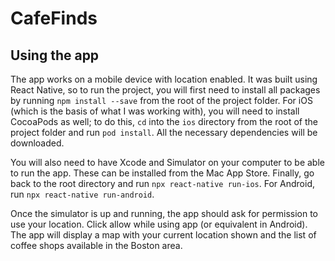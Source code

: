 # CafeFinds

## Using the app
The app works on a mobile device with location enabled. It was built using React Native, so to run the project, you will first need to install all packages by running `npm install --save` from the root of the project folder.
For iOS (which is the basis of what I was working with), you will need to install CocoaPods as well; to do this, `cd` into the `ios` directory from the root of the project folder and run `pod install`. All the necessary dependencies will be downloaded. 

You will also need to have Xcode and Simulator on your computer to be able to run the app. These can be installed from the Mac App Store. Finally, go back to the root directory and run `npx react-native run-ios`. For Android, run `npx react-native run-android`.

Once the simulator is up and running, the app should ask for permission to use your location. Click allow while using app (or equivalent in Android).
The app will display a map with your current location shown and the list of coffee shops available in the Boston area.